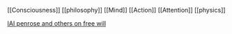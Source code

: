 [[Consciousness]]
[[philosophy]]
[[Mind]]
[[Action]]
[[Attention]]
[[physics]]


[IAI penrose and others on free will](https://www.youtube.com/watch?v=lHJZPuHVu2s) 